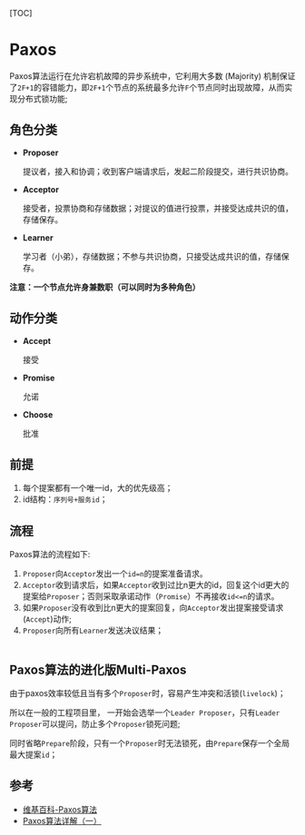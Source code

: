 [TOC]

# Paxos

Paxos算法运行在允许宕机故障的异步系统中，它利用大多数 (Majority) 机制保证了`2F+1`的容错能力，即`2F+1`个节点的系统最多允许`F`个节点同时出现故障，从而实现分布式锁功能;



## 角色分类

- **Proposer**

  提议者，接入和协调；收到客户端请求后，发起二阶段提交，进行共识协商。

- **Acceptor**

  接受者，投票协商和存储数据；对提议的值进行投票，并接受达成共识的值，存储保存。

- **Learner**

  学习者（小弟），存储数据；不参与共识协商，只接受达成共识的值，存储保存。

**注意：一个节点允许身兼数职（可以同时为多种角色）**



## 动作分类

- **Accept**

  接受

- **Promise**

  允诺

- **Choose**

  批准



## 前提 

1. 每个提案都有一个唯一id，大的优先级高；
2. id结构：`序列号+服务id`；



## 流程

Paxos算法的流程如下:
1. `Proposer`向`Acceptor`发出一个`id=n`的提案准备请求。
2. `Acceptor`收到请求后，如果`Acceptor`收到过比n更大的id，回复这个id更大的提案给`Proposer`；否则采取承诺动作（`Promise`）不再接收`id<=n`的请求。
3. 如果`Proposer`没有收到比n更大的提案回复，向`Acceptor`发出提案接受请求(`Accept`)动作;
4. `Proposer`向所有`Learner`发送决议结果；

```sequence

```



## Paxos算法的进化版Multi-Paxos

由于paxos效率较低且当有多个`Proposer`时，容易产生冲突和活锁(`livelock`)；

所以在一般的工程项目里，
一开始会选举一个`Leader Proposer`，只有`Leader Proposer`可以提问，防止多个`Proposer`锁死问题;

同时省略`Prepare`阶段，只有一个`Proposer`时无法锁死，由`Prepare`保存一个全局最大提案`id`；



## 参考

- [维基百科-Paxos算法](https://zh.wikipedia.org/wiki/Paxos%E7%AE%97%E6%B3%95)
- [Paxos算法详解（一）](https://blog.csdn.net/lin819747263/article/details/106313936)
